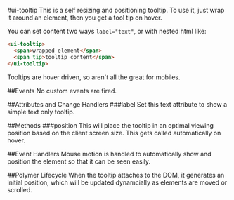 #ui-tooltip
This is a self resizing and positioning tooltip. To use it, just wrap it around
an element, then you get a tool tip on hover.

You can set content two ways `label="text"`, or with nested html like:

```html
<ui-tooltip>
  <span>wrapped element</span>
  <span tip>tooltip content</span>
</ui-tooltip>
```

Tooltips are hover driven, so aren't all the great for mobiles.


##Events
No custom events are fired.

##Attributes and Change Handlers
###label
Set this text attribute to show a simple text only tooltip.

##Methods
###position
This will place the tooltip in an optimal viewing position based on the client
screen size. This gets called automatically on hover.














##Event Handlers
Mouse motion is handled to automatically show and position the element so that
it can be seen easily.








##Polymer Lifecycle
When the tooltip attaches to the DOM, it generates an initial position, which
will be updated dynamcially as elements are moved or scrolled.






